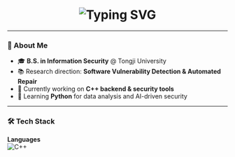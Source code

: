 <h1 align="center">
  <img src="https://readme-typing-svg.demolab.com?font=Fira+Code&size=28&pause=1000&color=3DDC84&center=true&vCenter=true&width=600&lines=Hi+there+👋,+I'm+Wardell;💻+C%2B%2B+Developer;🔍+Vulnerability+Detection+Researcher;🌱+Python+Learner" alt="Typing SVG" />
</h1>

---

### 🚀 About Me
- 🎓 **B.S. in Information Security** @ Tongji University  
- 📚 Research direction: **Software Vulnerability Detection & Automated Repair**
- 🔭 Currently working on **C++ backend & security tools**
- 🌱 Learning **Python** for data analysis and AI-driven security

---

### 🛠 Tech Stack

**Languages**  
![C++](https://img.shields.io/badge/-C++-0059)
